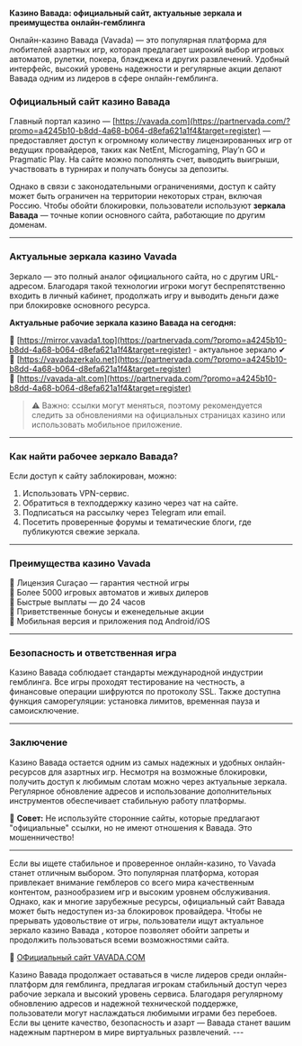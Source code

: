 **Казино Вавада: официальный сайт, актуальные зеркала и преимущества онлайн-гемблинга**

Онлайн-казино Вавада (Vavada) — это популярная платформа для любителей азартных игр, которая предлагает широкий выбор игровых автоматов, рулетки, покера, блэкджека и других развлечений. Удобный интерфейс, высокий уровень надежности и регулярные акции делают Вавада одним из лидеров в сфере онлайн-гемблинга.

### Официальный сайт казино Вавада

Главный портал казино — [https://vavada.com](https://partnervada.com/?promo=a4245b10-b8dd-4a68-b064-d8efa621a1f4&target=register) — предоставляет доступ к огромному количеству лицензированных игр от ведущих провайдеров, таких как NetEnt, Microgaming, Play’n GO и Pragmatic Play. На сайте можно пополнять счет, выводить выигрыши, участвовать в турнирах и получать бонусы за депозиты.

Однако в связи с законодательными ограничениями, доступ к сайту может быть ограничен на территории некоторых стран, включая Россию. Чтобы обойти блокировки, пользователи используют **зеркала Вавада** — точные копии основного сайта, работающие по другим доменам.

---

### Актуальные зеркала казино Vavada

Зеркало — это полный аналог официального сайта, но с другим URL-адресом. Благодаря такой технологии игроки могут беспрепятственно входить в личный кабинет, продолжать игру и выводить деньги даже при блокировке основного ресурса.

**Актуальные рабочие зеркала казино Вавада на сегодня:**

🔗 [https://mirror.vavada1.top](https://partnervada.com/?promo=a4245b10-b8dd-4a68-b064-d8efa621a1f4&target=register)  - актуальное зеркало ✔
🔗 [https://vavadazerkalo.net](https://partnervada.com/?promo=a4245b10-b8dd-4a68-b064-d8efa621a1f4&target=register)  
🔗 [https://vavada-alt.com](https://partnervada.com/?promo=a4245b10-b8dd-4a68-b064-d8efa621a1f4&target=register)

> ⚠️ Важно: ссылки могут меняться, поэтому рекомендуется следить за обновлениями на официальных страницах казино или использовать мобильное приложение.

---

### Как найти рабочее зеркало Вавада?

Если доступ к сайту заблокирован, можно:

1. Использовать VPN-сервис.
2. Обратиться в техподдержку казино через чат на сайте.
3. Подписаться на рассылку через Telegram или email.
4. Посетить проверенные форумы и тематические блоги, где публикуются свежие зеркала.

---

### Преимущества казино Vavada

🔹 Лицензия Curaçao — гарантия честной игры  
🔹 Более 5000 игровых автоматов и живых дилеров  
🔹 Быстрые выплаты — до 24 часов  
🔹 Приветственные бонусы и еженедельные акции  
🔹 Мобильная версия и приложения под Android/iOS  

---

### Безопасность и ответственная игра

Казино Вавада соблюдает стандарты международной индустрии гемблинга. Все игры проходят тестирование на честность, а финансовые операции шифруются по протоколу SSL. Также доступна функция саморегуляции: установка лимитов, временная пауза и самоисключение.

---

### Заключение

Казино Вавада остается одним из самых надежных и удобных онлайн-ресурсов для азартных игр. Несмотря на возможные блокировки, получить доступ к любимым слотам можно через актуальные зеркала. Регулярное обновление адресов и использование дополнительных инструментов обеспечивает стабильную работу платформы.

📌 **Совет:** Не используйте сторонние сайты, которые предлагают "официальные" ссылки, но не имеют отношения к Вавада. Это мошенничество!

---

Если вы ищете стабильное и проверенное онлайн-казино, то Vavada станет отличным выбором. Это популярная платформа, которая привлекает внимание гемблеров со всего мира качественным контентом, разнообразием игр и высоким уровнем обслуживания. Однако, как и многие зарубежные ресурсы, официальный сайт Вавада может быть недоступен из-за блокировок провайдера. Чтобы не прерывать удовольствие от игры, пользователи ищут актуальное зеркало казино Вавада , которое позволяет обойти запреты и продолжить пользоваться всеми возможностями сайта.

🔗 [ОФициальный сайт VAVADA.COM](https://partnervada.com/?promo=a4245b10-b8dd-4a68-b064-d8efa621a1f4&target=register)

Казино Вавада продолжает оставаться в числе лидеров среди онлайн-платформ для гемблинга, предлагая игрокам стабильный доступ через рабочие зеркала и высокий уровень сервиса. Благодаря регулярному обновлению адресов и надежной технической поддержке, пользователи могут наслаждаться любимыми играми без перебоев. Если вы цените качество, безопасность и азарт — Вавада станет вашим надежным партнером в мире виртуальных развлечений. --- 
